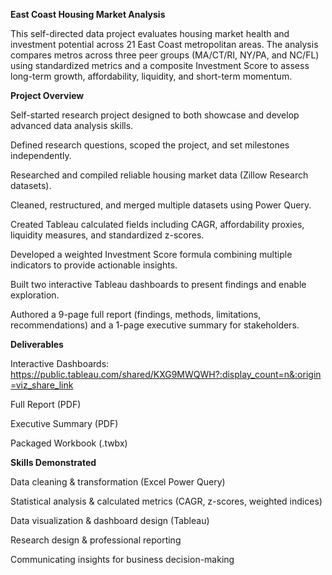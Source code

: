 **East Coast Housing Market Analysis**

This self-directed data project evaluates housing market health and investment potential across 21 East Coast metropolitan areas. The analysis compares metros across three peer groups (MA/CT/RI, NY/PA, and NC/FL) using standardized metrics and a composite Investment Score to assess long-term growth, affordability, liquidity, and short-term momentum.

**Project Overview**

Self-started research project designed to both showcase and develop advanced data analysis skills.

Defined research questions, scoped the project, and set milestones independently.

Researched and compiled reliable housing market data (Zillow Research datasets).

Cleaned, restructured, and merged multiple datasets using Power Query.

Created Tableau calculated fields including CAGR, affordability proxies, liquidity measures, and standardized z-scores.

Developed a weighted Investment Score formula combining multiple indicators to provide actionable insights.

Built two interactive Tableau dashboards to present findings and enable exploration.

Authored a 9-page full report (findings, methods, limitations, recommendations) and a 1-page executive summary for stakeholders.

**Deliverables**

Interactive Dashboards: https://public.tableau.com/shared/KXG9MWQWH?:display_count=n&:origin=viz_share_link 

Full Report (PDF)

Executive Summary (PDF)

Packaged Workbook (.twbx)

**Skills Demonstrated**

Data cleaning & transformation (Excel Power Query)

Statistical analysis & calculated metrics (CAGR, z-scores, weighted indices)

Data visualization & dashboard design (Tableau)

Research design & professional reporting

Communicating insights for business decision-making
